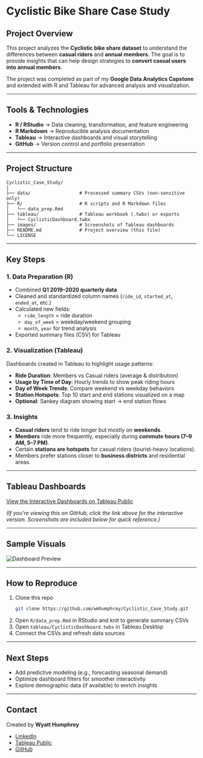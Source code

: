 # Cyclistic Bike Share Case Study  

## Project Overview  
This project analyzes the **Cyclistic bike share dataset** to understand the differences between **casual riders** and **annual members**. The goal is to provide insights that can help design strategies to **convert casual users into annual members**.  

The project was completed as part of my **Google Data Analytics Capstone** and extended with R and Tableau for advanced analysis and visualization.  

---

## Tools & Technologies  
- **R / RStudio** → Data cleaning, transformation, and feature engineering  
- **R Markdown** → Reproducible analysis documentation  
- **Tableau** → Interactive dashboards and visual storytelling  
- **GitHub** → Version control and portfolio presentation  

---

## Project Structure  
```
Cyclistic_Case_Study/
│
├── data/                  # Processed summary CSVs (non-sensitive only)
├── R/                     # R scripts and R Markdown files
│   └── data_prep.Rmd
├── tableau/               # Tableau workbook (.twbx) or exports
│   └── CyclisticDashboard.twbx
├── images/                # Screenshots of Tableau dashboards
├── README.md              # Project overview (this file)
└── LICENSE
```

---

## Key Steps  

### 1. Data Preparation (R)  
- Combined **Q1 2019–2020 quarterly data**  
- Cleaned and standardized column names (`ride_id`, `started_at`, `ended_at`, etc.)  
- Calculated new fields:  
  - `ride_length` = ride duration  
  - `day_of_week` = weekday/weekend grouping  
  - `month`, `year` for trend analysis  
- Exported summary files (CSV) for Tableau  

### 2. Visualization (Tableau)  
Dashboards created in Tableau to highlight usage patterns:  
- **Ride Duration**: Members vs Casual riders (average & distribution)  
- **Usage by Time of Day**: Hourly trends to show peak riding hours  
- **Day of Week Trends**: Compare weekend vs weekday behaviors  
- **Station Hotspots**: Top 10 start and end stations visualized on a map  
- **Optional**: Sankey diagram showing start → end station flows  

### 3. Insights  
- **Casual riders** tend to ride longer but mostly on **weekends**.  
- **Members** ride more frequently, especially during **commute hours (7–9 AM, 5–7 PM)**.  
- Certain **stations are hotspots** for casual riders (tourist-heavy locations).  
- Members prefer stations closer to **business districts** and residential areas.  

---

## Tableau Dashboards 
[View the Interactive Dashboards on Tableau Public](https://public.tableau.com/app/profile/wyatt.humphrey/viz/CyclisticEDAVizualizations/CyclisticDataVisualizations?publish=yes)  

*(If you’re viewing this on GitHub, click the link above for the interactive version. Screenshots are included below for quick reference.)*  

---

## Sample Visuals  
![Dashboard Preview](./images/dashboard_preview.png)  

---

## How to Reproduce  
1. Clone this repo  
   ```bash
   git clone https://github.com/wmhumphrey/Cyclistic_Case_Study.git
   ```
2. Open `R/data_prep.Rmd` in RStudio and knit to generate summary CSVs  
3. Open `tableau/CyclisticDashboard.twbx` in Tableau Desktop  
4. Connect the CSVs and refresh data sources  

---

## Next Steps  
- Add predictive modeling (e.g., forecasting seasonal demand)  
- Optimize dashboard filters for smoother interactivity  
- Explore demographic data (if available) to enrich insights  

---

## Contact  
Created by **Wyatt Humphrey**  
- [LinkedIn](linkedin.com/in/wyatt-humphrey-560067358)  
- [Tableau Public](https://public.tableau.com/app/profile/wyatt.humphrey)  
- [GitHub](https://github.com/wmhumphrey)  
